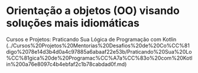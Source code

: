 # Orientação a objetos (OO) visando soluções mais idiomáticas

Cursos e Projetos: Praticando Sua Lógica de Programação com Kotlin (../Cursos%20Projetos%20Mentorias%20Desafios%20de%20Co%CC%81digo%2078e14d3b4d0a4c97885a6abaaf22e53b/Praticando%20Sua%20Lo%CC%81gica%20de%20Programac%CC%A7a%CC%83o%20com%20Kotlin%200a76e8097c4b4ebfaf2c1b78cabdad0f.md)